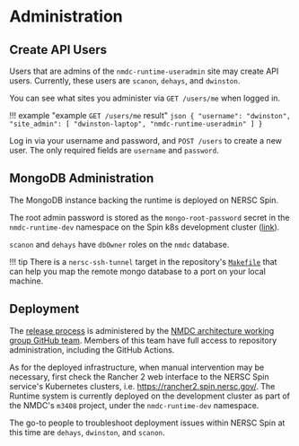 # Administration

## Create API Users

Users that are admins of the `nmdc-runtime-useradmin` site may create API users. Currently, these
users are `scanon`, `dehays`, and `dwinston`.

You can see what sites you administer via `GET /users/me` when logged in.

!!! example "example `GET /users/me` result"
    ```json
    {
      "username": "dwinston",
      "site_admin": [
        "dwinston-laptop",
        "nmdc-runtime-useradmin"
      ]
    }
    ```

Log in via your username and password, and `POST /users` to create a new user. The only required
fields are `username` and `password`.

## MongoDB Administration

The MongoDB instance backing the runtime is deployed on NERSC Spin.

The root admin password is stored as the `mongo-root-password` secret in the `nmdc-runtime-dev`
namespace on the Spin k8s development cluster
([link](https://rancher2.spin.nersc.gov/p/c-fwj56:p-nlxq2/secrets/nmdc-runtime-dev:mongo-root-password)).

`scanon` and `dehays` have `dbOwner` roles on the `nmdc` database.

!!! tip
    There is a `nersc-ssh-tunnel` target in the repository's
    [`Makefile`](https://github.com/microbiomedata/nmdc-runtime/blob/main/Makefile)
    that can help you map the remote mongo database to a port on your local machine.

## Deployment

The [release process](release-process.md) is administered by the [NMDC architecture working group
GitHub team](https://github.com/orgs/microbiomedata/teams/architecture-wg). Members of this team
have full access to repository administration, including the GitHub Actions.

As for the deployed infrastructure, when manual intervention may be necessary, first check the
Rancher 2 web interface to the NERSC Spin service's Kubernetes clusters, i.e.
<https://rancher2.spin.nersc.gov/>. The Runtime system is currently deployed on the development
cluster as part of the NMDC's `m3408` project, under the `nmdc-runtime-dev` namespace.

The go-to people to troubleshoot deployment issues within NERSC Spin at this time are `dehays`,
`dwinston`, and `scanon`.

